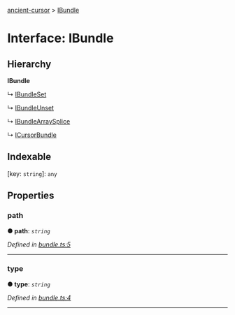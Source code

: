 [ancient-cursor](../README.md) > [IBundle](../interfaces/ibundle.md)



# Interface: IBundle

## Hierarchy

**IBundle**

↳  [IBundleSet](ibundleset.md)




↳  [IBundleUnset](ibundleunset.md)




↳  [IBundleArraySplice](ibundlearraysplice.md)




↳  [ICursorBundle](icursorbundle.md)








## Indexable

\[key: `string`\]:&nbsp;`any`

## Properties
<a id="path"></a>

###  path

**●  path**:  *`string`* 

*Defined in [bundle.ts:5](https://github.com/AncientSouls/Cursor/blob/f9430c8/src/lib/bundle.ts#L5)*





___

<a id="type"></a>

###  type

**●  type**:  *`string`* 

*Defined in [bundle.ts:4](https://github.com/AncientSouls/Cursor/blob/f9430c8/src/lib/bundle.ts#L4)*





___


